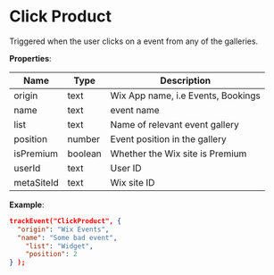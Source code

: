 # Click Product

Triggered when the user clicks on a event from any of the galleries.

**Properties**:

|Name|Type|Description|
|---|---|---|
|origin|text|Wix App name, i.e Events, Bookings |
|name|text|event name |
list|text|Name of relevant event gallery|
|position|number|Event position in the gallery|
|isPremium|boolean|Whether the Wix site is Premium|
|userId|text|User ID|
|metaSiteId|text|Wix site ID|

**Example**:

```JSON
trackEvent("ClickProduct", {
  "origin": "Wix Events",
  "name": "Some bad event",
    "list": "Widget",
    "position": 2
} );
```
